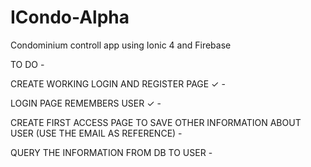 # ICondo-Alpha
Condominium controll app using Ionic 4 and Firebase

TO DO -

CREATE WORKING LOGIN AND REGISTER PAGE ✓ -

LOGIN PAGE REMEMBERS USER ✓ -

CREATE FIRST ACCESS PAGE TO SAVE OTHER INFORMATION ABOUT USER (USE THE EMAIL AS REFERENCE) -

QUERY THE INFORMATION FROM DB TO USER -
